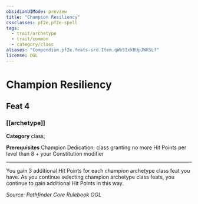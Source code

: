 ```yaml
---
obsidianUIMode: preview
title: "Champion Resiliency"
cssclasses: pf2e,pf2e-spell
tags:
  - trait/archetype
  - trait/common
  - category/class
aliases: "Compendium.pf2e.feats-srd.Item.qWb5IxkBUpJWKSLf"
license: OGL
---
```

# Champion Resiliency
## Feat 4
### [[archetype]]

**Category** class; 



**Prerequisites** Champion Dedication; class granting no more Hit Points per level than 8 + your Constitution modifier
* * *
You gain 3 additional Hit Points for each champion archetype class feat you have. As you continue selecting champion archetype class feats, you continue to gain additional Hit Points in this way.

*Source: Pathfinder Core Rulebook*
*OGL*